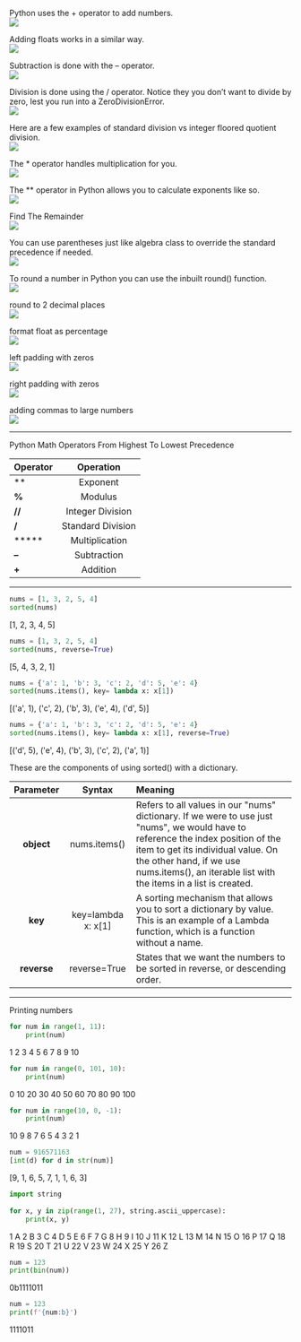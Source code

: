 Python uses the + operator to add numbers.  
![](https://vegibit.com/wp-content/uploads/2020/06/Add-Integers-In-Python.png)

Adding floats works in a similar way.  
![](https://vegibit.com/wp-content/uploads/2020/06/How-To-Add-Floating-Point-Numbers-In-Python.png)

Subtraction is done with the – operator.  
![](https://vegibit.com/wp-content/uploads/2020/06/Python-Subtract-Numbers.png)

Division is done using the / operator. Notice they you don’t want to divide by zero, lest you run into a ZeroDivisionError.  
![](https://vegibit.com/wp-content/uploads/2020/06/How-To-Divide-Numbers-In-Python.png)

Here are a few examples of standard division vs integer floored quotient division.  
![](https://vegibit.com/wp-content/uploads/2020/06/Python-Integer-Floored-Quotient-Division.png)

The * operator handles multiplication for you.  
![](https://vegibit.com/wp-content/uploads/2020/06/Multiply-Python-Numbers.png)

The ** operator in Python allows you to calculate exponents like so.  
![](https://vegibit.com/wp-content/uploads/2020/06/How-To-Apply-An-Exponent-In-Python.png)

Find The Remainder  
![](https://vegibit.com/wp-content/uploads/2020/06/python-modulus-operator-example.png)

You can use parentheses just like algebra class to override the standard precedence if needed.  
![](https://vegibit.com/wp-content/uploads/2020/06/Python-math-order-of-operations-precedence.png)

To round a number in Python you can use the inbuilt round() function.  
![](https://vegibit.com/wp-content/uploads/2020/06/how-to-round-python-numbers.png)

round to 2 decimal places  
![](https://vegibit.com/wp-content/uploads/2020/06/python-round-2-decimal-places.png)

format float as percentage  
![](https://vegibit.com/wp-content/uploads/2020/06/python-format-float-as-percentage.png)

left padding with zeros  
![](https://vegibit.com/wp-content/uploads/2020/06/python-left-padding-with-zeros.png)

right padding with zeros  
![](https://vegibit.com/wp-content/uploads/2020/06/python-right-padding-with-zeros.png)

adding commas to large numbers  
![](https://vegibit.com/wp-content/uploads/2020/06/python-adding-commas-to-large-numbers.png)

* * *
Python Math Operators From Highest To Lowest Precedence

| Operator  |  Operation |  
|:----------|:-------------:|
| **        |  Exponent |  
| **%**     |  Modulus |  
| **//**    |  Integer Division |  
| **/**     |  Standard Division |  
| *****     |  Multiplication |  
| **–**     |  Subtraction |  
| **+**     |  Addition | 
* * *

```python
nums = [1, 3, 2, 5, 4]
sorted(nums)
```
[1, 2, 3, 4, 5]

```python
nums = [1, 3, 2, 5, 4]
sorted(nums, reverse=True)
```
[5, 4, 3, 2, 1]

```python
nums = {'a': 1, 'b': 3, 'c': 2, 'd': 5, 'e': 4}
sorted(nums.items(), key= lambda x: x[1])
```
[('a', 1), ('c', 2), ('b', 3), ('e', 4), ('d', 5)]

```python
nums = {'a': 1, 'b': 3, 'c': 2, 'd': 5, 'e': 4}
sorted(nums.items(), key= lambda x: x[1], reverse=True)
```
[('d', 5), ('e', 4), ('b', 3), ('c', 2), ('a', 1)]

These are the components of using sorted() with a dictionary.

| Parameter |  Syntax |  Meaning |  
|:-----:|:---------------:|:---------------|
| **object** |  nums.items() |  Refers to all values in our "nums" dictionary. If we were to use just "nums", we would have to reference the index position of the item to get its individual value. On the other hand, if we use nums.items(), an iterable list with the items in a list is created. |  
| **key** |  key=lambda x: x[1] |  A sorting mechanism that allows you to sort a dictionary by value. This is an example of a Lambda function, which is a function without a name. |  
| **reverse** |  reverse=True |  States that we want the numbers to be sorted in reverse, or descending order. | 
* * *

Printing numbers
```python
for num in range(1, 11):
    print(num)
```
1
2
3
4
5
6
7
8
9
10

```python
for num in range(0, 101, 10):
    print(num)
```
0
10
20
30
40
50
60
70
80
90
100

```python
for num in range(10, 0, -1):
    print(num)
```
10
9
8
7
6
5
4
3
2
1

```python
num = 916571163
[int(d) for d in str(num)]
```
[9, 1, 6, 5, 7, 1, 1, 6, 3]

```python
import string
 
for x, y in zip(range(1, 27), string.ascii_uppercase):
    print(x, y)
```
1 A
2 B
3 C
4 D
5 E
6 F
7 G
8 H
9 I
10 J
11 K
12 L
13 M
14 N
15 O
16 P
17 Q
18 R
19 S
20 T
21 U
22 V
23 W
24 X
25 Y
26 Z

```python
num = 123
print(bin(num))
```
0b1111011

```python
num = 123
print(f'{num:b}')
```
1111011